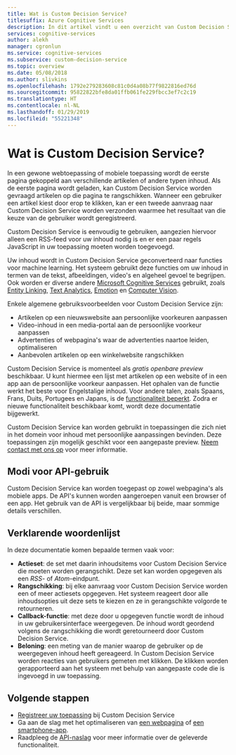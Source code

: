 ```yaml
---
title: Wat is Custom Decision Service?
titlesuffix: Azure Cognitive Services
description: In dit artikel vindt u een overzicht van Custom Decision Service.
services: cognitive-services
author: alekh
manager: cgronlun
ms.service: cognitive-services
ms.subservice: custom-decision-service
ms.topic: overview
ms.date: 05/08/2018
ms.author: slivkins
ms.openlocfilehash: 1792e279283608c81c0d4a08b77f9822816ed76d
ms.sourcegitcommit: 95822822bfe8da01ffb061fe229fbcc3ef7c2c19
ms.translationtype: HT
ms.contentlocale: nl-NL
ms.lasthandoff: 01/29/2019
ms.locfileid: "55221348"
---
```

# <a name="what-is-custom-decision-service"></a>Wat is Custom Decision Service?

In een gewone webtoepassing of mobiele toepassing wordt de eerste pagina gekoppeld aan verschillende artikelen of andere typen inhoud. Als de eerste pagina wordt geladen, kan Custom Decision Service worden gevraagd artikelen op die pagina te rangschikken. Wanneer een gebruiker een artikel kiest door erop te klikken, kan er een tweede aanvraag naar Custom Decision Service worden verzonden waarmee het resultaat van die keuze van de gebruiker wordt geregistreerd.

Custom Decision Service is eenvoudig te gebruiken, aangezien hiervoor alleen een RSS-feed voor uw inhoud nodig is en er een paar regels JavaScript in uw toepassing moeten worden toegevoegd.

Uw inhoud wordt in Custom Decision Service geconverteerd naar functies voor machine learning. Het systeem gebruikt deze functies om uw inhoud in termen van de tekst, afbeeldingen, video's en algeheel gevoel te begrijpen. Ook worden er diverse andere [Microsoft Cognitive Services](https://www.microsoft.com/cognitive-services) gebruikt, zoals [Entity Linking](../entitylinking/home.md), [Text Analytics](../text-analytics/overview.md), [Emotion](../emotion/home.md) en [Computer Vision](../computer-vision/home.md).

Enkele algemene gebruiksvoorbeelden voor Custom Decision Service zijn:

* Artikelen op een nieuwswebsite aan persoonlijke voorkeuren aanpassen
* Video-inhoud in een media-portal aan de persoonlijke voorkeur aanpassen
* Advertenties of webpagina's waar de advertenties naartoe leiden, optimaliseren
* Aanbevolen artikelen op een winkelwebsite rangschikken

Custom Decision Service is momenteel als *gratis openbare preview* beschikbaar. U kunt hiermee een lijst met artikelen op een website of in een app aan de persoonlijke voorkeur aanpassen. Het ophalen van de functie werkt het beste voor Engelstalige inhoud. Voor andere talen, zoals Spaans, Frans, Duits, Portugees en Japans, is de [functionaliteit beperkt](../text-analytics/overview.md). Zodra er nieuwe functionaliteit beschikbaar komt, wordt deze documentatie bijgewerkt.

Custom Decision Service kan worden gebruikt in toepassingen die zich niet in het domein voor inhoud met persoonlijke aanpassingen bevinden. Deze toepassingen zijn mogelijk geschikt voor een aangepaste preview. [Neem contact met ons op](https://azure.microsoft.com/overview/sales-number/) voor meer informatie.

## <a name="api-usage-modes"></a>Modi voor API-gebruik

Custom Decision Service kan worden toegepast op zowel webpagina's als mobiele apps. De API's kunnen worden aangeroepen vanuit een browser of een app. Het gebruik van de API is vergelijkbaar bij beide, maar sommige details verschillen.

## <a name="glossary-of-terms"></a>Verklarende woordenlijst

In deze documentatie komen bepaalde termen vaak voor:

* **Actieset**: de set met daarin inhoudsitems voor Custom Decision Service die moeten worden gerangschikt. Deze set kan worden opgegeven als een *RSS*- of *Atom*-eindpunt.
* **Rangschikking**: bij elke aanvraag voor Custom Decision Service worden een of meer actiesets opgegeven. Het systeem reageert door alle inhoudsopties uit deze sets te kiezen en ze in gerangschikte volgorde te retourneren.
* **Callback-functie**: met deze door u opgegeven functie wordt de inhoud in uw gebruikersinterface weergegeven. De inhoud wordt geordend volgens de rangschikking die wordt geretourneerd door Custom Decision Service.
* **Beloning**: een meting van de manier waarop de gebruiker op de weergegeven inhoud heeft gereageerd. In Custom Decision Service worden reacties van gebruikers gemeten met klikken. De klikken worden gerapporteerd aan het systeem met behulp van aangepaste code die is ingevoegd in uw toepassing.

## <a name="next-steps"></a>Volgende stappen

* [Registreer uw toepassing](custom-decision-service-get-started-register.md) bij Custom Decision Service
* Ga aan de slag met het optimaliseren van [een webpagina](custom-decision-service-get-started-browser.md) of [een smartphone-app](custom-decision-service-get-started-app.md).
* Raadpleeg de [API-naslag](custom-decision-service-api-reference.md) voor meer informatie over de geleverde functionaliteit.
